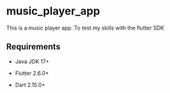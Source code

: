 # music_player_app

This is a music player app. To test my skills with the flutter SDK

## Requirements

- Java JDK 17+

- Flutter 2.6.0+

- Dart 2.15.0+
